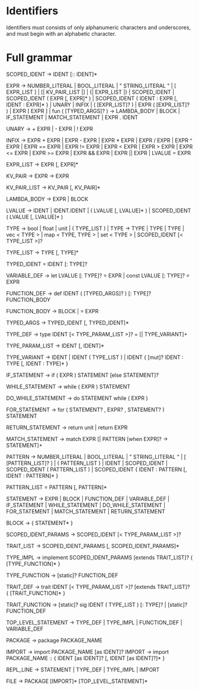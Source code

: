 # Identifiers
Identifiers must consists of only alphanumeric characters and underscores, and must begin with an alphabetic character.

# Full grammar

SCOPED_IDENT -> IDENT [:: IDENT]*

EXPR -> NUMBER_LITERAL
      | BOOL_LITERAL
      | " STRING_LITERAL "
      | [ EXPR_LIST ]
      | [| KV_PAIR_LIST |]
      | {| EXPR_LIST |}
      | SCOPED_IDENT
      | SCOPED_IDENT ( EXPR [, EXPR]* )
      | SCOPED_IDENT { IDENT : EXPR [, IDENT : EXPR]* }
      | UNARY
      | INFIX
      | ( [EXPR_LIST]? )
      | EXPR ( [EXPR_LIST]? )
      | EXPR [ EXPR ]
      | fun ( [TYPED_ARGS]? ) -> LAMBDA_BODY
      | BLOCK
      | IF_STATEMENT
      | MATCH_STATEMENT
      | EXPR . IDENT

UNARY -> + EXPR
       | - EXPR
       | ! EXPR

INFIX -> EXPR + EXPR
       | EXPR - EXPR
       | EXPR * EXPR
       | EXPR / EXPR
       | EXPR ^ EXPR
       | EXPR == EXPR
       | EXPR != EXPR
       | EXPR < EXPR
       | EXPR > EXPR
       | EXPR <= EXPR
       | EXPR >= EXPR
       | EXPR && EXPR
       | EXPR || EXPR
       | LVALUE = EXPR

EXPR_LIST -> EXPR [, EXPR]*

KV_PAIR -> EXPR -> EXPR

KV_PAIR_LIST -> KV_PAIR [, KV_PAIR]*

LAMBDA_BODY -> EXPR
             | BLOCK

LVALUE -> IDENT
        | IDENT.IDENT
        | ( LVALUE [, LVALUE]* )
        | SCOPED_IDENT ( LVALUE [, LVALUE]* )


TYPE -> bool
      | float
      | unit
      | ( TYPE_LIST )
      | TYPE -> TYPE
      | TYPE | TYPE
      | vec < TYPE >
      | map < TYPE, TYPE >
      | set < TYPE >
      | SCOPED_IDENT [< TYPE_LIST >]?

TYPE_LIST -> TYPE [, TYPE]*


TYPED_IDENT = IDENT [: TYPE]?

VARIABLE_DEF -> let LVALUE [: TYPE]? = EXPR
              | const LVALUE [: TYPE]? = EXPR

FUNCTION_DEF -> def IDENT ( [TYPED_ARGS]? ) [: TYPE]? FUNCTION_BODY

FUNCTION_BODY -> BLOCK
               | = EXPR

TYPED_ARGS -> TYPED_IDENT [, TYPED_IDENT]*


TYPE_DEF -> type IDENT [< TYPE_PARAM_LIST >]? = [| TYPE_VARIANT]+

TYPE_PARAM_LIST -> IDENT [, IDENT]*

TYPE_VARIANT -> IDENT
              | IDENT ( TYPE_LIST )
              | IDENT { [mut]? IDENT : TYPE [, IDENT : TYPE]* }


IF_STATEMENT -> if ( EXPR ) STATEMENT [else STATEMENT]?

WHILE_STATEMENT -> while ( EXPR ) STATEMENT

DO_WHILE_STATEMENT -> do STATEMENT while ( EXPR )

FOR_STATEMENT -> for ( STATEMENT? , EXPR? , STATEMENT? ) STATEMENT

RETURN_STATEMENT -> return unit
                  | return EXPR

MATCH_STATEMENT -> match EXPR [| PATTERN [when EXPR]? -> STATEMENT]+

PATTERN -> NUMBER_LITERAL
      | BOOL_LITERAL
      | " STRING_LITERAL "
      | [ [PATTERN_LIST]? ]
      | ( PATTERN_LIST )
      | IDENT
      | SCOPED_IDENT
      | SCOPED_IDENT ( PATTERN_LIST )
      | SCOPED_IDENT { IDENT : PATTERN [, IDENT : PATTERN]* }

PATTERN_LIST = PATTERN [, PATTERN]*


STATEMENT -> EXPR
           | BLOCK
           | FUNCTION_DEF
           | VARIABLE_DEF
           | IF_STATEMENT
           | WHILE_STATEMENT
           | DO_WHILE_STATEMENT
           | FOR_STATEMENT
           | MATCH_STATEMENT
           | RETURN_STATEMENT

BLOCK -> { STATEMENT* }


SCOPED_IDENT_PARAMS -> SCOPED_IDENT [< TYPE_PARAM_LIST >]?

TRAIT_LIST -> SCOPED_IDENT_PARAMS [, SCOPED_IDENT_PARAMS]*

TYPE_IMPL -> implement SCOPED_IDENT_PARAMS [extends TRAIT_LIST]? { [TYPE_FUNCTION]* }

TYPE_FUNCTION -> [static]? FUNCTION_DEF

TRAIT_DEF -> trait IDENT [< TYPE_PARAM_LIST >]? [extends TRAIT_LIST]? { [TRAIT_FUNCTION]* }

TRAIT_FUNCTION -> [static]? sig IDENT ( TYPE_LIST ) [: TYPE]?
                | [static]? FUNCTION_DEF


TOP_LEVEL_STATEMENT -> TYPE_DEF
                     | TYPE_IMPL
                     | FUNCTION_DEF
                     | VARIABLE_DEF


PACKAGE -> package PACKAGE_NAME

IMPORT -> import PACKAGE_NAME [as IDENT]?
IMPORT -> import PACKAGE_NAME :: { IDENT [as IDENT]? [, IDENT [as IDENT]?]* }

REPL_LINE -> STATEMENT
           | TYPE_DEF
           | TYPE_IMPL
           | IMPORT

FILE -> PACKAGE [IMPORT]* [TOP_LEVEL_STATEMENT]*

